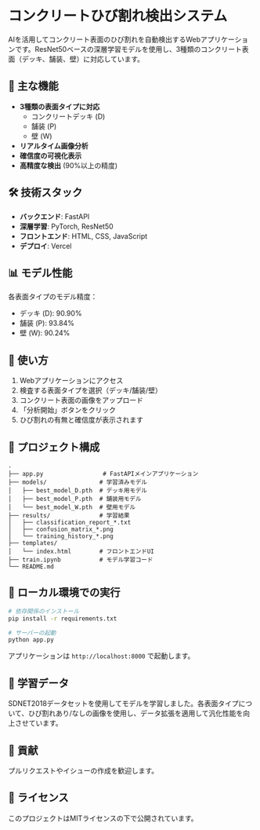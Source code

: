 # コンクリートひび割れ検出システム

AIを活用してコンクリート表面のひび割れを自動検出するWebアプリケーションです。ResNet50ベースの深層学習モデルを使用し、3種類のコンクリート表面（デッキ、舗装、壁）に対応しています。

## 🎯 主な機能

- **3種類の表面タイプに対応**
  - コンクリートデッキ (D)
  - 舗装 (P)
  - 壁 (W)
- **リアルタイム画像分析**
- **確信度の可視化表示**
- **高精度な検出** (90%以上の精度)

## 🛠 技術スタック

- **バックエンド**: FastAPI
- **深層学習**: PyTorch, ResNet50
- **フロントエンド**: HTML, CSS, JavaScript
- **デプロイ**: Vercel

## 📊 モデル性能

各表面タイプのモデル精度：
- デッキ (D): 90.90%
- 舗装 (P): 93.84%
- 壁 (W): 90.24%

## 🚀 使い方

1. Webアプリケーションにアクセス
2. 検査する表面タイプを選択（デッキ/舗装/壁）
3. コンクリート表面の画像をアップロード
4. 「分析開始」ボタンをクリック
5. ひび割れの有無と確信度が表示されます

## 📁 プロジェクト構成

```
.
├── app.py                 # FastAPIメインアプリケーション
├── models/               # 学習済みモデル
│   ├── best_model_D.pth  # デッキ用モデル
│   ├── best_model_P.pth  # 舗装用モデル
│   └── best_model_W.pth  # 壁用モデル
├── results/              # 学習結果
│   ├── classification_report_*.txt
│   ├── confusion_matrix_*.png
│   └── training_history_*.png
├── templates/
│   └── index.html        # フロントエンドUI
├── train.ipynb           # モデル学習コード
└── README.md
```

## 🔧 ローカル環境での実行

```bash
# 依存関係のインストール
pip install -r requirements.txt

# サーバーの起動
python app.py
```

アプリケーションは `http://localhost:8000` で起動します。

## 📝 学習データ

SDNET2018データセットを使用してモデルを学習しました。各表面タイプについて、ひび割れあり/なしの画像を使用し、データ拡張を適用して汎化性能を向上させています。

## 🤝 貢献

プルリクエストやイシューの作成を歓迎します。

## 📄 ライセンス

このプロジェクトはMITライセンスの下で公開されています。